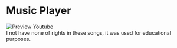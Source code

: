 <h1>Music Player</h1>

![Preview](https://github.com/nailtonvital/music-player/blob/master/music-player.gif)
<a href="https://www.youtube.com/watch?v=r3b9HDm1LVQ">Youtube</a> <br>
I not have none of rights in these songs, it was used for educational purposes.
